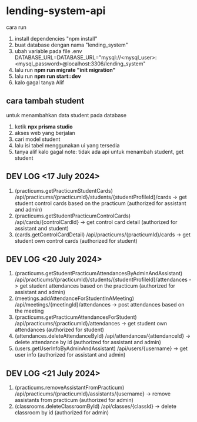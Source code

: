 # lending-system-api

cara run

1. install dependencies "npm install"
2. buat database dengan nama "lending_system"
3. ubah variable pada file .env DATABASE_URL=DATABASE_URL="mysql://<mysql_user>:<mysql_password>@localhost:3306/lending_system"
4. lalu run **npm run migrate "init migration"**
5. lalu run **npm run start::dev**
6. kalo gagal tanya Alif

## cara tambah student

untuk menambahkan data student pada database

1. ketik **npx prisma studio**
2. akses web yang berjalan
3. cari model student
4. lalu isi tabel menggunakan ui yang tersedia
5. tanya alif kalo gagal
   note: tidak ada api untuk menambah student, get student

## DEV LOG <17 July 2024>

1. (practicums.getPracticumStudentCards) /api/practicums/{practicumId}/students/{studentProfileId}/cards -> get student control cards based on the practicum (authorized for assistant and admin)
2. (practicums.getStudentPracticumControlCards) /api/cards/{controlCardId} -> get control card detail (authorized for assistant and student)
3. (cards.getControlCardDetail) /api/practicums/{practicumId}/cards -> get student own control cards (authorized for student)

## DEV LOG <20 July 2024>

1. (practicums.getStudentPracticumAttendancesByAdminAndAssistant) /api/practicums/{practicumId}/students/{studentProfileId}/attendances -> get student attendances based on the practicum (authorized for assistant and admin)
2. (meetings.addAttendanceForStudentInAMeeting) /api/meetings/{meetingId}/attendances -> post attendances based on the meeting
3. (practicums.getPracticumAttendancesForStudent) /api/practicums/{practicumId}/attendances -> get student own attendances (authorized for student)
4. (attendances.deleteAttendanceById) /api/attendances/{attendanceId} -> delete attendance by id (authorized for assistant and admin)
5. (users.getUserInfoByAdminAndAssistant) /api/users/{username} -> get user info (authorized for assistant and admin)

## DEV LOG <21 July 2024>

1. (practicums.removeAssistantFromPracticum) /api/practicums/{practicumId}/assistants/{username} -> remove assistants from practicum (authorized for admin)
2. (classrooms.deleteClassroomById) /api/classes/{classId} -> delete classroom by id (authorized for admin)
